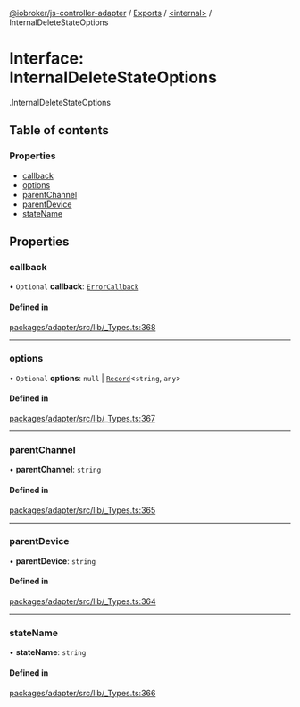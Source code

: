 [@iobroker/js-controller-adapter](../README.md) / [Exports](../modules.md) / [<internal\>](../modules/internal_.md) / InternalDeleteStateOptions

# Interface: InternalDeleteStateOptions

[<internal>](../modules/internal_.md).InternalDeleteStateOptions

## Table of contents

### Properties

- [callback](internal_.InternalDeleteStateOptions.md#callback)
- [options](internal_.InternalDeleteStateOptions.md#options)
- [parentChannel](internal_.InternalDeleteStateOptions.md#parentchannel)
- [parentDevice](internal_.InternalDeleteStateOptions.md#parentdevice)
- [stateName](internal_.InternalDeleteStateOptions.md#statename)

## Properties

### callback

• `Optional` **callback**: [`ErrorCallback`](../modules/internal_.md#errorcallback)

#### Defined in

[packages/adapter/src/lib/_Types.ts:368](https://github.com/ioBroker/ioBroker.js-controller/blob/a1d9b783/packages/adapter/src/lib/_Types.ts#L368)

___

### options

• `Optional` **options**: ``null`` \| [`Record`](../modules/internal_.md#record)<`string`, `any`\>

#### Defined in

[packages/adapter/src/lib/_Types.ts:367](https://github.com/ioBroker/ioBroker.js-controller/blob/a1d9b783/packages/adapter/src/lib/_Types.ts#L367)

___

### parentChannel

• **parentChannel**: `string`

#### Defined in

[packages/adapter/src/lib/_Types.ts:365](https://github.com/ioBroker/ioBroker.js-controller/blob/a1d9b783/packages/adapter/src/lib/_Types.ts#L365)

___

### parentDevice

• **parentDevice**: `string`

#### Defined in

[packages/adapter/src/lib/_Types.ts:364](https://github.com/ioBroker/ioBroker.js-controller/blob/a1d9b783/packages/adapter/src/lib/_Types.ts#L364)

___

### stateName

• **stateName**: `string`

#### Defined in

[packages/adapter/src/lib/_Types.ts:366](https://github.com/ioBroker/ioBroker.js-controller/blob/a1d9b783/packages/adapter/src/lib/_Types.ts#L366)
